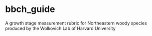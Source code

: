 # bbch_guide
A growth stage measurement rubric for Northeastern woody species produced by the Wolkovich Lab of Harvard University
